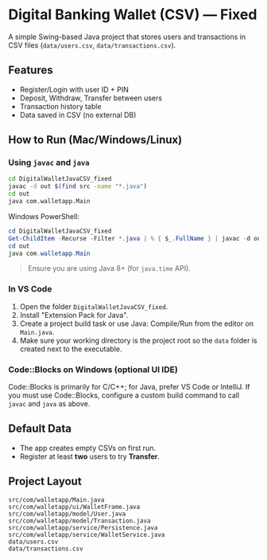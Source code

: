 # Digital Banking Wallet (CSV) — Fixed

A simple Swing-based Java project that stores users and transactions in CSV files (`data/users.csv`, `data/transactions.csv`).

## Features
- Register/Login with user ID + PIN
- Deposit, Withdraw, Transfer between users
- Transaction history table
- Data saved in CSV (no external DB)

## How to Run (Mac/Windows/Linux)

### Using `javac` and `java`
```bash
cd DigitalWalletJavaCSV_fixed
javac -d out $(find src -name "*.java")
cd out
java com.walletapp.Main
```

Windows PowerShell:
```powershell
cd DigitalWalletJavaCSV_fixed
Get-ChildItem -Recurse -Filter *.java | % { $_.FullName } | javac -d out - @
cd out
java com.walletapp.Main
```

> Ensure you are using Java 8+ (for `java.time` API).

### In VS Code
1. Open the folder `DigitalWalletJavaCSV_fixed`.
2. Install "Extension Pack for Java".
3. Create a project build task or use Java: Compile/Run from the editor on `Main.java`.
4. Make sure your working directory is the project root so the `data` folder is created next to the executable.

### Code::Blocks on Windows (optional UI IDE)
Code::Blocks is primarily for C/C++; for Java, prefer VS Code or IntelliJ. If you must use Code::Blocks, configure a custom build command to call `javac` and `java` as above.

## Default Data
- The app creates empty CSVs on first run.
- Register at least **two** users to try **Transfer**.

## Project Layout
```
src/com/walletapp/Main.java
src/com/walletapp/ui/WalletFrame.java
src/com/walletapp/model/User.java
src/com/walletapp/model/Transaction.java
src/com/walletapp/service/Persistence.java
src/com/walletapp/service/WalletService.java
data/users.csv
data/transactions.csv
```